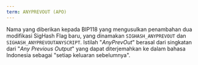 ```yaml
---
term: ANYPREVOUT (APO)
---
```


Nama yang diberikan kepada BIP118 yang mengusulkan penambahan dua modifikasi SigHash Flag baru, yang dinamakan `SIGHASH_ANYPREVOUT` dan `SIGHASH_ANYPREVOUTANYSCRIPT`. Istilah "*AnyPrevOut*" berasal dari singkatan dari "*Any Previous Output*" yang dapat diterjemahkan ke dalam bahasa Indonesia sebagai "setiap keluaran sebelumnya".